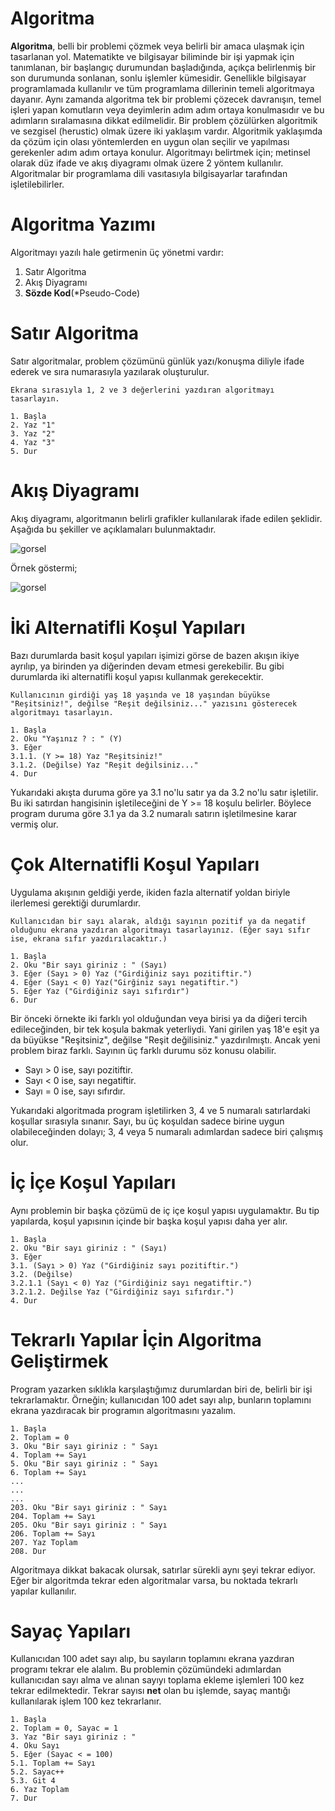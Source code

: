 # Algoritma

**Algoritma**, belli bir problemi çözmek veya belirli bir amaca ulaşmak için tasarlanan yol. Matematikte ve bilgisayar biliminde bir işi yapmak için tanımlanan, bir başlangıç durumundan başladığında, açıkça belirlenmiş bir son durumunda sonlanan, sonlu işlemler kümesidir. Genellikle bilgisayar programlamada kullanılır ve tüm programlama dillerinin temeli algoritmaya dayanır. Aynı zamanda algoritma tek bir problemi çözecek davranışın, temel işleri yapan komutların veya deyimlerin adım adım ortaya konulmasıdır ve bu adımların sıralamasına dikkat edilmelidir. Bir problem çözülürken algoritmik ve sezgisel (herustic) olmak üzere iki yaklaşım vardır. Algoritmik yaklaşımda da çözüm için olası yöntemlerden en uygun olan seçilir ve yapılması gerekenler adım adım ortaya konulur. Algoritmayı belirtmek için; metinsel olarak düz ifade ve akış diyagramı olmak üzere 2 yöntem kullanılır. Algoritmalar bir programlama dili vasıtasıyla bilgisayarlar tarafından işletilebilirler.

# Algoritma Yazımı

Algoritmayı yazılı hale getirmenin üç yönetmi vardır:

1. Satır Algoritma
2. Akış Diyagramı
3. **Sözde Kod**(*Pseudo-Code)

# Satır Algoritma

Satır algoritmalar, problem çözümünü günlük yazı/konuşma diliyle ifade ederek ve sıra numarasıyla yazılarak oluşturulur.

```
Ekrana sırasıyla 1, 2 ve 3 değerlerini yazdıran algoritmayı tasarlayın.

1. Başla
2. Yaz "1"
3. Yaz "2"
4. Yaz "3"
5. Dur
```

# Akış Diyagramı

Akış diyagramı, algoritmanın belirli grafikler kullanılarak ifade edilen şeklidir. Aşağıda bu şekiller ve açıklamaları bulunmaktadır.

![gorsel](https://www.muhammettopcu.com/wp-content/uploads/2019/06/Flowchart-tan%C4%B1mlar%C4%B1-1.png)

Örnek göstermi;

![gorsel](https://upload.wikimedia.org/wikipedia/commons/a/ac/LampFlowchart_tr.svg)

# İki Alternatifli Koşul Yapıları

Bazı durumlarda basit koşul yapıları işimizi görse de bazen akışın ikiye ayrılıp, ya birinden ya diğerinden devam etmesi gerekebilir. Bu gibi durumlarda iki alternatifli koşul yapısı kullanmak gerekecektir.

```
Kullanıcının girdiği yaş 18 yaşında ve 18 yaşından büyükse "Reşitsiniz!", değilse "Reşit değilsiniz..." yazısını gösterecek algoritmayı tasarlayın.

1. Başla
2. Oku "Yaşınız ? : " (Y)
3. Eğer
3.1.1. (Y >= 18) Yaz "Reşitsiniz!"
3.1.2. (Değilse) Yaz "Reşit değilsiniz..."
4. Dur
```

Yukarıdaki akışta duruma göre ya 3.1 no'lu satır ya da 3.2 no'lu satır işletilir. Bu iki satırdan hangisinin işletileceğini de Y >= 18 koşulu belirler. Böylece program duruma göre 3.1 ya da 3.2 numaralı satırın işletilmesine karar vermiş olur.

# Çok Alternatifli Koşul Yapıları

Uygulama akışının geldiği yerde, ikiden fazla alternatif yoldan biriyle ilerlemesi gerektiği durumlardır.

```
Kullanıcıdan bir sayı alarak, aldığı sayının pozitif ya da negatif olduğunu ekrana yazdıran algoritmayı tasarlayınız. (Eğer sayı sıfır ise, ekrana sıfır yazdırılacaktır.)

1. Başla
2. Oku "Bir sayı giriniz : " (Sayı)
3. Eğer (Sayı > 0) Yaz ("Girdiğiniz sayı pozitiftir.")
4. Eğer (Sayı < 0) Yaz("Girğiniz sayı negatiftir.")
5. Eğer Yaz ("Girdiğiniz sayı sıfırdır")
6. Dur
```

Bir önceki örnekte iki farklı yol olduğundan veya birisi ya da diğeri tercih edileceğinden, bir tek koşula bakmak yeterliydi. Yani girilen yaş 18'e eşit ya da büyükse "Reşitsiniz", değilse "Reşit değilisiniz." yazdırılmıştı. Ancak yeni problem biraz farklı. Sayının üç farklı durumu söz konusu olabilir.

- Sayı > 0 ise, sayı pozitiftir.
- Sayı < 0 ise, sayı negatiftir.
- Sayı = 0 ise, sayı sıfırdır.

Yukarıdaki algoritmada program işletilirken 3, 4 ve 5 numaralı satırlardaki koşullar sırasıyla sınanır. Sayı, bu üç koşuldan sadece birine uygun olabileceğinden dolayı; 3, 4 veya 5 numaralı adımlardan sadece biri çalışmış olur.

# İç İçe Koşul Yapıları

Aynı problemin bir başka çözümü de iç içe koşul yapısı uygulamaktır. Bu tip yapılarda, koşul yapısının içinde bir başka koşul yapısı daha yer alır.

```
1. Başla
2. Oku "Bir sayı giriniz : " (Sayı)
3. Eğer
3.1. (Sayı > 0) Yaz ("Girdiğiniz sayı pozitiftir.")
3.2. (Değilse)
3.2.1.1 (Sayı < 0) Yaz ("Girdiğiniz sayı negatiftir.")
3.2.1.2. Değilse Yaz ("Girdiğiniz sayı sıfırdır.")
4. Dur
```

# Tekrarlı Yapılar İçin Algoritma Geliştirmek

Program yazarken sıklıkla karşılaştığımız durumlardan biri de, belirli bir işi tekrarlamaktır. Örneğin; kullanıcıdan 100 adet sayı alıp, bunların toplamını ekrana yazdıracak bir programın algoritmasını yazalım. 

```
1. Başla
2. Toplam = 0
3. Oku "Bir sayı giriniz : " Sayı
4. Toplam += Sayı
5. Oku "Bir sayı giriniz : " Sayı
6. Toplam += Sayı
...
...
...
203. Oku "Bir sayı giriniz : " Sayı
204. Toplam += Sayı
205. Oku "Bir sayı giriniz : " Sayı
206. Toplam += Sayı
207. Yaz Toplam
208. Dur
```

Algoritmaya dikkat bakacak olursak, satırlar sürekli aynı şeyi tekrar ediyor. Eğer bir algoritmda tekrar eden algoritmalar varsa, bu noktada tekrarlı yapılar kullanılır.

# Sayaç Yapıları

Kullanıcıdan 100 adet sayı alıp, bu sayıların toplamını ekrana yazdıran programı tekrar ele alalım. Bu problemin çözümündeki adımlardan kullanıcıdan sayı alma ve alınan sayıyı toplama ekleme işlemleri 100 kez tekrar edilmektedir. Tekrar sayısı **net** olan bu işlemde, sayaç mantığı kullanılarak işlem 100 kez tekrarlanır. 

```
1. Başla
2. Toplam = 0, Sayac = 1
3. Yaz "Bir sayı giriniz : "
4. Oku Sayı
5. Eğer (Sayac < = 100)
5.1. Toplam += Sayı
5.2. Sayac++
5.3. Git 4
6. Yaz Toplam
7. Dur
```
